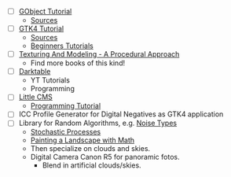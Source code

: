 - [ ] [GObject Tutorial](https://toshiocp.github.io/Gobject-tutorial/index.html)
  - [Sources](https://github.com/ToshioCP/Gobject-tutorial)
- [ ] [GTK4 Tutorial](https://toshiocp.github.io/Gtk4-tutorial/)
  - [Sources](https://github.com/ToshioCP/Gtk4-tutorial)
  - [Beginners Tutorials](https://developer.gnome.org/documentation/tutorials/beginners.html)
- [ ] [Texturing And Modeling - A Procedural Approach](https://www.google.de/books/edition/Texturing_and_Modeling/77KjBQAAQBAJ)
  - Find more books of this kind!
- [ ] [Darktable](https://www.darktable.org/)
  - YT Tutorials
  - Programming
- [ ] [Little CMS](https://www.littlecms.com/)
  - [Programming Tutorial](https://www.littlecms.com/LittleCMS2.16%20tutorial.pdf)
- [ ] ICC Profile Generator for Digital Negatives as GTK4 application
- [ ] Library for Random Algorithms, e.g. [Noise Types](https://github.com/JayVanSchaick/2D-Noise-Mixer/tree/main/2D%20Noise%20Mixer/NoiseMixersNoiseTypes)
  - [Stochastic Processes](https://github.com/crflynn/stochastic)
  - [Painting a Landscape with Math](https://www.youtube.com/watch?v=BFld4EBO2RE)
  - Then specialize on clouds and skies.
  - Digital Camera Canon R5 for panoramic fotos.
    - Blend in artificial clouds/skies.
